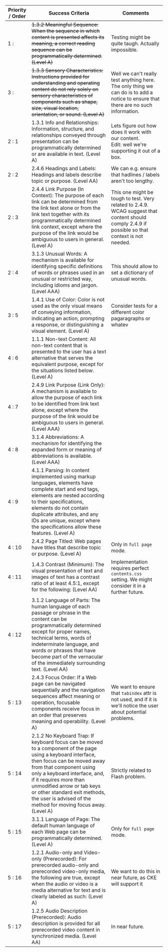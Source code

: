 

Priority / Order | Success Criteria | Comments
------------- | ------------- | -------------
1 : | ~~1.3.2 Meaningful Sequence: When the sequence in which content is presented affects its meaning, a correct reading sequence can be programmatically determined. (Level A)~~ | Testing might be quite taugh. Actually impossible.
3 :  | ~~1.3.3 Sensory Characteristics: Instructions provided for understanding and operating content do not rely solely on sensory characteristics of components such as shape, size, visual location, orientation, or sound. (Level A)~~ | Well we can't really test anything here. The only thing we can do is to add a notice to ensure that there are no such information.
2 : 1 | 1.3.1 Info and Relationships: Information, structure, and relationships conveyed through presentation can be programmatically determined or are available in text. (Level A) | Lets figure out how does it work with our content.<br/>Edit: well we're supporting it out of a box.
2 : 2 | 2.4.6 Headings and Labels: Headings and labels describe topic or purpose. (Level AA) | We can e.g. ensure that hadlines / labels aren't too lengthy.
2 : 3 | 2.4.4 Link Purpose (In Context): The purpose of each link can be determined from the link text alone or from the link text together with its programmatically determined link context, except where the purpose of the link would be ambiguous to users in general. (Level A) | This one might be tough to test. Very related to 2.4.9. WCAG suggest that content should comply 2.4.9 if possible so that context is not needed.
2 : 4 | 3.1.3 Unusual Words: A mechanism is available for identifying specific definitions of words or phrases used in an unusual or restricted way, including idioms and jargon. (Level AAA) | This should allow to set a dictionary of unusual words.
3 : 5 | 1.4.1 Use of Color: Color is not used as the only visual means of conveying information, indicating an action, prompting a response, or distinguishing a visual element. (Level A) | Consider tests for a different color pagaragraphs or whatev
4 : 6 | 1.1.1 Non-text Content: All non-text content that is presented to the user has a text alternative that serves the equivalent purpose, except for the situations listed below. (Level A) |
4 : 7 | 2.4.9 Link Purpose (Link Only): A mechanism is available to allow the purpose of each link to be identified from link text alone, except where the purpose of the link would be ambiguous to users in general. (Level AAA)
4 : 8 | 3.1.4 Abbreviations: A mechanism for identifying the expanded form or meaning of abbreviations is available. (Level AAA) |
4 : 9 | 4.1.1 Parsing: In content implemented using markup languages, elements have complete start and end tags, elements are nested according to their specifications, elements do not contain duplicate attributes, and any IDs are unique, except where the specifications allow these features. (Level A) |
4 : 10 | 2.4.2 Page Titled: Web pages have titles that describe topic or purpose. (Level A) | Only in `full page` mode.
4 : 11 | 1.4.3 Contrast (Minimum): The visual presentation of text and images of text has a contrast ratio of at least 4.5:1, except for the following: (Level AA) | Implementation requires perfect `contents.css` setting. We might consider it in a further future.
4 : 12 | 3.1.2 Language of Parts: The human language of each passage or phrase in the content can be programmatically determined except for proper names, technical terms, words of indeterminate language, and words or phrases that have become part of the vernacular of the immediately surrounding text. (Level AA) |
5 : 13 | 2.4.3 Focus Order: If a Web page can be navigated sequentially and the navigation sequences affect meaning or operation, focusable components receive focus in an order that preserves meaning and operability. (Level A) | We want to ensure that `tabindex` attr is not used, and if it is we'll notice the user about potential problems.
5 : 14 | 2.1.2 No Keyboard Trap: If keyboard focus can be moved to a component of the page using a keyboard interface, then focus can be moved away from that component using only a keyboard interface, and, if it requires more than unmodified arrow or tab keys or other standard exit methods, the user is advised of the method for moving focus away. (Level A) | Strictly related to Flash problem.
5 : 15 | 3.1.1 Language of Page: The default human language of each Web page can be programmatically determined. (Level A) | Only for `full page` mode.
5 : 16 | 1.2.1 Audio-only and Video-only (Prerecorded): For prerecorded audio-only and prerecorded video-only media, the following are true, except when the audio or video is a media alternative for text and is clearly labeled as such: (Level A) | We want to do this in near future, as CKE will support it
5 : 17 | 1.2.5 Audio Description (Prerecorded): Audio description is provided for all prerecorded video content in synchronized media. (Level AA) | In near future.
